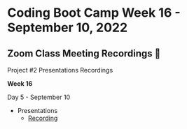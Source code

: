 # Coding Boot Camp Week 16 - September 10, 2022 

## Zoom Class Meeting Recordings 🎥

Project #2 Presentations Recordings

**Week 16**

Day 5 - September 10
* Presentations
  * [Recording](https://zoom.us/rec/play/d2uT9LErivmCziLZL1biaLvvbCPXVHxnfh_i5XlETxRd5pqNsqSpgc3dNy30wI62jaKLLosuIbB7Zzs.4X-2YEgaXkUsLQH3)